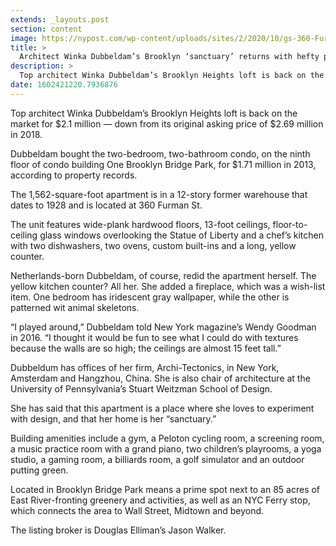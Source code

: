 ```yaml
--- 
extends: _layouts.post 
section: content 
image: https://nypost.com/wp-content/uploads/sites/2/2020/10/gs-360-Furman-Street-feat-2.jpg?quality=90&strip=all&w=1200 
title: > 
  Architect Winka Dubbeldam’s Brooklyn ‘sanctuary’ returns with hefty price cut 
description: > 
  Top architect Winka Dubbeldam’s Brooklyn Heights loft is back on the market for $2.1 million — down from its original asking price of $2.69 million in 2018.Dubbeldam bought the two-bedroom, two-bathroom condo, on the ninth floor of condo building One Brooklyn Bridge Park, for $1.71 million in 2013, according to property records.The 1,562-square-foot apartment is in a 12-story former warehouse that dates to 1928 and is located at 360 Furman St.The yellow kitchen counter?“I played around,” Dubbeldam told New York magazine’s Wendy Goodman in 2016. 
date: 1602421220.7936876 
--- 
```

Top architect Winka Dubbeldam’s Brooklyn Heights loft is back on the market for $2.1 million — down from its original asking price of $2.69 million in 2018.

Dubbeldam bought the two-bedroom, two-bathroom condo, on the ninth floor of condo building One Brooklyn Bridge Park, for $1.71 million in 2013, according to property records.

The 1,562-square-foot apartment is in a 12-story former warehouse that dates to 1928 and is located at 360 Furman St.

The unit features wide-plank hardwood floors, 13-foot ceilings, floor-to-ceiling glass windows overlooking the Statue of Liberty and a chef’s kitchen with two dishwashers, two ovens, custom built-ins and a long, yellow counter.

Netherlands-born Dubbeldam, of course, redid the apartment herself. The yellow kitchen counter? All her. She added a fireplace, which was a wish-list item. One bedroom has iridescent gray wallpaper, while the other is patterned wit animal skeletons.

“I played around,” Dubbeldam told New York magazine’s Wendy Goodman in 2016. “I thought it would be fun to see what I could do with textures because the walls are so high; the ceilings are almost 15 feet tall.”

Dubbeldum has offices of her firm, Archi-Tectonics, in New York, Amsterdam and Hangzhou, China. She is also chair of architecture at the University of Pennsylvania’s Stuart Weitzman School of Design.

She has said that this apartment is a place where she loves to experiment with design, and that her home is her “sanctuary.”

Building amenities include a gym, a Peloton cycling room, a screening room, a music practice room with a grand piano, two children’s playrooms, a yoga studio, a gaming room, a billiards room, a golf simulator and an outdoor putting green.

Located in Brooklyn Bridge Park means a prime spot next to an 85 acres of East River-fronting greenery and activities, as well as an NYC Ferry stop, which connects the area to Wall Street, Midtown and beyond.

The listing broker is Douglas Elliman’s Jason Walker.